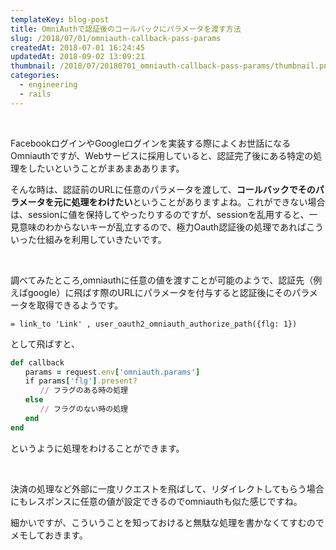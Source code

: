 ```yaml
---
templateKey: blog-post
title: OmniAuthで認証後のコールバックにパラメータを渡す方法
slug: /2018/07/01/omniauth-callback-pass-params
createdAt: 2018-07-01 16:24:45
updatedAt: 2018-09-02 13:09:21
thumbnail: /2018/07/20180701_omniauth-callback-pass-params/thumbnail.png
categories:
  - engineering
  - rails
---
```


&nbsp;

FacebookログインやGoogleログインを実装する際によくお世話になるOmniauthですが、Webサービスに採用していると、認証完了後にある特定の処理をしたいということがまあまああります。

そんな時は、認証前のURLに任意のパラメータを渡して、<strong>コールバックでそのパラメータを元に処理をわけたい</strong>ということがありますよね。これができない場合は、sessionに値を保持してやったりするのですが、sessionを乱用すると、一見意味のわからないキーが乱立するので、極力Oauth認証後の処理であればこういった仕組みを利用していきたいです。

&nbsp;

調べてみたところ,omniauthに任意の値を渡すことが可能のようで、認証先（例えばgoogle）に飛ばす際のURLにパラメータを付与すると認証後にそのパラメータを取得できるようです。
```pug
= link_to 'Link' , user_oauth2_omniauth_authorize_path({flg: 1})

```
として飛ばすと、
```ruby
def callback
　　params = request.env['omniauth.params']
　　if params['flg'].present?
　　　　// フラグのある時の処理
　　else
　　　　// フラグのない時の処理
　　end
end

```
というように処理をわけることができます。

&nbsp;

決済の処理など外部に一度リクエストを飛ばして、リダイレクトしてもらう場合にもレスポンスに任意の値が設定できるのでomniauthも似た感じですね。

細かいですが、こういうことを知っておけると無駄な処理を書かなくてすむのでメモしておきます。
